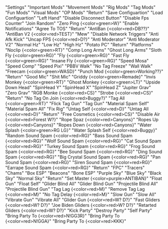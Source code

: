 "Settings"
"Important Mods"
"Movement Mods"
"Rig Mods"
"Tag Mods"
"Fun Mods"
"Visual Mods"
"OP Mods"
"Return"
"Save Configuartion"
"Load Configuartion"
"Left Hand"
"Disable Disconnect Button"
"Disable Fps Counter"
"Join Random"
"Zero Ping {<color=green>W</color>}"
"Enable Notifications"
"Agree To TOS"
"Return"
"AntiBan {<color=red>DB??</color>}"
"AntiBan V2 {<color=red>TEST</color>}"
"Mew"
"Disable Network Triggers"
"Anti Afk Kick"
"Uncap FPS {<color=red>D?</color>}"
"Anti Moderator"
"Anti Moderator V2"
"Normal Hz"
"Low Hz"
"High Hz"
"Potato PC"
"Return"
"Platforms"
"Noclip {<color=green>RT</color>}"
"Comp Long Arms"
"Ghost Long Arms"
"Sloth Fly {<color=green>RG</color>}"
"Fly {<color=green>RG</color>}"
"Fast Fly {<color=green>RG</color>}"
"Insane Fly {<color=green>RG</color>}"
"Speed Mosa"
"Speed Comp"
"Speed Pixi"
"PBBV Walk"
"No Tag Freeze"
"Wall Walk"
"Freecam {<color=green>WASD</color>}"
"Punch Mod {<color=green>Working??</color>}"
"Return"
"Good Mic"
"Shit Mic"
"Griddy {<color=green>Remade</color>}"
"Invis Monkey {<color=green>RT</color>}"
"Ghost Monkey {<color=green>LT</color>}"
"Upside Down Head"
"SpinHead Y"
"SpinHead X"
"SpinHead Z"
"Jupiter Grav"
"Zero Grav"
"RGB Monke {<color=red>CS</color>}"
"Strobe {<color=red>CS</color>}"
"Return"
"No Tag On Join {<color=red>Buggy?</color>}"
"Tag All {<color=green>RT</color>}"
"Flick Tag Gun"
"Tag Gun"
"Material Spam Self"
"Material Spam All"
"Fix Rig"
"Untag Self {<color=red>D</color>}"
"Untag All {<color=red>D</color>}"
"Return"
"Free Cosmetics {<color=red>CS</color>}"
"Disable Air {<color=red>Forest W?</color>}"
"Rope Spaz {<color=red>Canyons</color>}"
"Ropes Up {<color=red>Canyons</color>}"
"Ropes Down {<color=red>Canyons</color>}"
"Water Splash {<color=green>RG LG</color>}"
"Water Splash Self {<color=red>Buggy</color>}"
"Random Sound Spam {<color=red>RG</color>}"
"Bass Sound Spam {<color=red>RG</color>}"
"Wolf Sound Spam {<color=red>RG</color>}"
"Cat Sound Spam {<color=red>RG</color>}"
"Turkey Sound Spam {<color=red>RG</color>}"
"Frog Sound Spam {<color=red>RG</color>}"
"Bee Sound Spam {<color=red>RG</color>}"
"Ding Sound Spam {<color=red>RG</color>}"
"Big Crystal Sound Spam {<color=red>RG</color>}"
"Pan Sound Spam {<color=red>RG</color>}"
"Siren Sound Spam {<color=red>RG</color>}"
"Earrape Sound Spam {<color=red>RG</color>}"
"Return"
"FPC"
"Tracers"
"Chams"
"Box ESP"
"Beacons"
"Bone ESP"
"Purple Sky"
"Blue Sky"
"Black Sky"
"Normal Sky"
"Return"
"Set Master {<color=purple>ANTIBAN</color>}"
"Float Gun"
"Float Self"
"Glider Blind All"
"Glider Blind Gun"
"Projectile Blind All"
"Projectile Blind Gun"
"Tag Lag {<color=red>M</color>}"
"Remove Tag Lag {<color=red>M</color>}"
"No Tag Delay {<color=red>M</color>}"
"Slow Gun"
"Slow All"
"Vibrate Gun"
"Vibrate All"
"Glider Gun {<color=red>W? D?</color>}"
"Fast Gliders {<color=red>W? D?</color>}"
"Joe Biden Gliders {<color=red>W? D?</color>}"
"Retarted Gliders {<color=red>W? D?</color>}"
"Kick Party"
"Destroy Party"
"Self Party"
"Bring Party To {<color=red>N!GG3R</color>}"
"Bring Party To {<color=red>N!GGA</color>}"
"Bring Party To {<color=red>KKK</color>}"